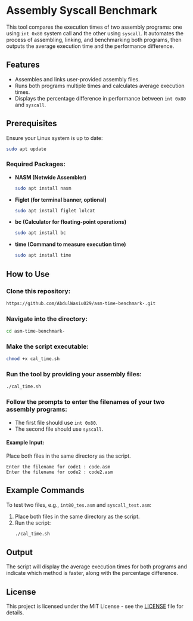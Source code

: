 # Assembly Syscall Benchmark

This tool compares the execution times of two assembly programs: one using `int 0x80` system call and the other using `syscall`. It automates the process of assembling, linking, and benchmarking both programs, then outputs the average execution time and the performance difference.

## Features
- Assembles and links user-provided assembly files.
- Runs both programs multiple times and calculates average execution times.
- Displays the percentage difference in performance between `int 0x80` and `syscall`.

## Prerequisites
Ensure your Linux system is up to date:
```bash
sudo apt update
```
### Required Packages:
- **NASM (Netwide Assembler)**
  ```bash
  sudo apt install nasm
  ```
- **Figlet (for terminal banner, optional)**
  ```bash
  sudo apt install figlet lolcat
  ```
- **bc (Calculator for floating-point operations)**
  ```bash
  sudo apt install bc
  ```
- **time (Command to measure execution time)**
  ```bash
  sudo apt install time
  ```

## How to Use
### Clone this repository:
```bash
https://github.com/AbdulWasiu029/asm-time-benchmark-.git
```
### Navigate into the directory:
```bash
cd asm-time-benchmark-
```
### Make the script executable:
```bash
chmod +x cal_time.sh
```
### Run the tool by providing your assembly files:
```bash
./cal_time.sh
```

### Follow the prompts to enter the filenames of your two assembly programs:
- The first file should use `int 0x80`.
- The second file should use `syscall`.

#### Example Input:
Place both files in the same directory as the script.
```
Enter the filename for code1 : code.asm
Enter the filename for code2 : code2.asm
```

## Example Commands
To test two files, e.g., `int80_tes.asm` and `syscall_test.asm`:
1. Place both files in the same directory as the script.
2. Run the script:
   ```bash
   ./cal_time.sh
   ```

## Output
The script will display the average execution times for both programs and indicate which method is faster, along with the percentage difference.

## License
This project is licensed under the MIT License - see the [LICENSE](LICENSE) file for details.

